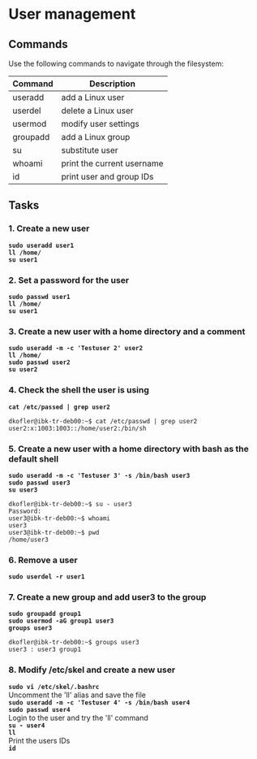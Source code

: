 # User management
## Commands
Use the following commands to navigate through the filesystem:

| Command | Description |
| ---| --- |
| useradd | add a Linux user |
| userdel | delete a Linux user |
| usermod | modify user settings |
| groupadd | add a Linux group |
| su | substitute user |
| whoami | print the current username |
| id | print user and group IDs |



## Tasks
### 1. Create a new user
**`sudo useradd user1`**  
**`ll /home/`**  
**`su user1`**  

### 2. Set a password for the user
**`sudo passwd user1`**  
**`ll /home/`**  
**`su user1`**  

### 3. Create a new user with a home directory and a comment
**`sudo useradd -m -c 'Testuser 2' user2`**  
**`ll /home/`**  
**`sudo passwd user2`**  
**`su user2`**  

### 4. Check the shell the user is using
**`cat /etc/passed | grep user2`**  
```
dkofler@ibk-tr-deb00:~$ cat /etc/passwd | grep user2
user2:x:1003:1003::/home/user2:/bin/sh
```

### 5. Create a new user with a home directory with bash as the default shell
**`sudo useradd -m -c 'Testuser 3' -s /bin/bash user3`**  
**`sudo passwd user3`**  
**`su user3`**  
```
dkofler@ibk-tr-deb00:~$ su - user3
Password: 
user3@ibk-tr-deb00:~$ whoami
user3
user3@ibk-tr-deb00:~$ pwd
/home/user3
```

### 6. Remove a user
**`sudo userdel -r user1`**  

### 7. Create a new group and add user3 to the group
**`sudo groupadd group1`**  
**`sudo usermod -aG group1 user3`**  
**`groups user3`**  
```
dkofler@ibk-tr-deb00:~$ groups user3
user3 : user3 group1
```

### 8. Modify /etc/skel and create a new user
**`sudo vi /etc/skel/.bashrc`**  
Uncomment the 'll' alias and save the file  
**`sudo useradd -m -c 'Testuser 4' -s /bin/bash user4`**  
**`sudo passwd user4`**  
Login to the user and try the 'll' command   
**`su - user4`**  
**`ll`**  
Print the users IDs  
**`id`**  
